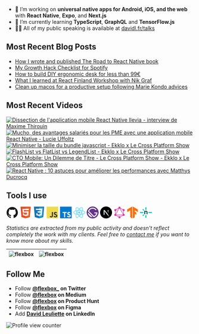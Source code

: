 - 🔭 I’m working on **universal native apps for Android, iOS, and the web** with **React Native**, **Expo**, and **Next.js**
- 🌱 I’m currently learning **TypeScript**, **GraphQL** and **TensorFlow.js**
- 👨‍💻 All of my public speaking is available at [davidl.fr/talks](https://davidl.fr/talks)

## Most Recent Blog Posts

<!-- MEDIUM:START -->
- [How I wrote and published The Road to React Native book](https://flexbox.medium.com/how-i-wrote-and-published-the-road-to-react-native-book-7ca80fa2fd88?source=rss-cc5b33b54088------2)
- [My Growth Hack Checklist for Spotify](https://flexbox.medium.com/how-i-got-more-than-4000-followers-on-spotify-ae4bcb6d6e73?source=rss-cc5b33b54088------2)
- [How to build DIY ergonomic desk for less than 99€](https://flexbox.medium.com/how-to-build-diy-ergonomic-desk-for-less-than-99-82fa51a0d98e?source=rss-cc5b33b54088------2)
- [What I learned at React Finland Workshop with Nik Graf](https://medium.com/react-finland/what-i-learned-at-react-finland-workshop-with-nik-graf-99c37dc1d8c1?source=rss-cc5b33b54088------2)
- [Clean up macos for a productive setup following Marie Kondo advices](https://blog.usejournal.com/kondo-your-mac-b2443f2ebc2f?source=rss-cc5b33b54088------2)
<!-- MEDIUM:END -->

## Most Recent Videos

<!-- BEGIN YOUTUBE-CARDS -->
[![Dissection de l'application mobile React Native Ilevia - interview de Maxime Thirouin](https://ytcards.demolab.com/?id=JNtl1K2XIIA&title=Dissection+de+l%27application+mobile+React+Native+Ilevia+-+interview+de+Maxime+Thirouin&lang=en&timestamp=1744934051&background_color=%230d1117&title_color=%23ffffff&stats_color=%23dedede&max_title_lines=1&width=250&border_radius=5 "Dissection de l'application mobile React Native Ilevia - interview de Maxime Thirouin")](https://www.youtube.com/watch?v=JNtl1K2XIIA)
[![Mucho, des avantages salariés pour les PME avec une application mobile React Native - Lucie Uffoltz](https://ytcards.demolab.com/?id=18cMx05PJIo&title=Mucho%2C+des+avantages+salari%C3%A9s+pour+les+PME+avec+une+application+mobile+React+Native+-+Lucie+Uffoltz&lang=en&timestamp=1744901564&background_color=%230d1117&title_color=%23ffffff&stats_color=%23dedede&max_title_lines=1&width=250&border_radius=5 "Mucho, des avantages salariés pour les PME avec une application mobile React Native - Lucie Uffoltz")](https://www.youtube.com/watch?v=18cMx05PJIo)
[![Minimiser la taille du bundle javascript - Ekklo x Le Cross Platform Show](https://ytcards.demolab.com/?id=XQXxXjUfpqM&title=Minimiser+la+taille+du+bundle+javascript+-+Ekklo+x+Le+Cross+Platform+Show&lang=en&timestamp=1743591645&background_color=%230d1117&title_color=%23ffffff&stats_color=%23dedede&max_title_lines=1&width=250&border_radius=5 "Minimiser la taille du bundle javascript - Ekklo x Le Cross Platform Show")](https://www.youtube.com/watch?v=XQXxXjUfpqM)
[![FlashList vs FlatList vs LegendList - Ekklo x Le Cross Platform Show](https://ytcards.demolab.com/?id=qOESHd8Q8Vo&title=FlashList+vs+FlatList+vs+LegendList+-+Ekklo+x+Le+Cross+Platform+Show&lang=en&timestamp=1743418863&background_color=%230d1117&title_color=%23ffffff&stats_color=%23dedede&max_title_lines=1&width=250&border_radius=5 "FlashList vs FlatList vs LegendList - Ekklo x Le Cross Platform Show")](https://www.youtube.com/watch?v=qOESHd8Q8Vo)
[![CTO Mobile: Un Dilemme de Titre - Le Cross Platform Show - Ekklo x Le Cross Platform Show](https://ytcards.demolab.com/?id=jv_bbfVvGEU&title=CTO+Mobile%3A+Un+Dilemme+de+Titre+-+Le+Cross+Platform+Show+-+Ekklo+x+Le+Cross+Platform+Show&lang=en&timestamp=1743163271&background_color=%230d1117&title_color=%23ffffff&stats_color=%23dedede&max_title_lines=1&width=250&border_radius=5 "CTO Mobile: Un Dilemme de Titre - Le Cross Platform Show - Ekklo x Le Cross Platform Show")](https://www.youtube.com/watch?v=jv_bbfVvGEU)
[![React Native : 10 astuces pour améliorer les performances avec Matthys Ducrocq](https://ytcards.demolab.com/?id=P8h9StbxNLY&title=React+Native+%3A+10+astuces+pour+am%C3%A9liorer+les+performances+avec+Matthys+Ducrocq&lang=en&timestamp=1743117250&background_color=%230d1117&title_color=%23ffffff&stats_color=%23dedede&max_title_lines=1&width=250&border_radius=5 "React Native : 10 astuces pour améliorer les performances avec Matthys Ducrocq")](https://www.youtube.com/watch?v=P8h9StbxNLY)
<!-- END YOUTUBE-CARDS -->

## Tools I use

<p align="left">
  <img src="https://raw.githubusercontent.com/devicons/devicon/master/icons/github/github-original.svg" alt="git" width="32" height="32"/>
  <img src="https://raw.githubusercontent.com/devicons/devicon/master/icons/html5/html5-original.svg" alt="html5" width="32" height="32"/>
  <img src="https://raw.githubusercontent.com/devicons/devicon/master/icons/css3/css3-original.svg" alt="css3" width="32" height="32"/>

  <img src="https://raw.githubusercontent.com/devicons/devicon/master/icons/javascript/javascript-original.svg" alt="javascript" width="32" height="32"/>
  <img src="https://raw.githubusercontent.com/devicons/devicon/master/icons/typescript/typescript-original.svg" alt="typescript" width="32" height="32"/>
  <img src="https://raw.githubusercontent.com/devicons/devicon/master/icons/react/react-original.svg" alt="react" width="32" height="32"/>
  <img src="https://raw.githubusercontent.com/devicons/devicon/master/icons/gatsby/gatsby-original.svg" alt="gatsby" width="32" height="32"/>
  <img src="https://raw.githubusercontent.com/devicons/devicon/master/icons/nextjs/nextjs-original.svg" alt="nextjs" width="32" height="32"/>
  <img src="https://raw.githubusercontent.com/devicons/devicon/master/icons/graphql/graphql-plain.svg" alt="graphql" width="32" height="32"/>
  <img src="https://raw.githubusercontent.com/devicons/devicon/master/icons/tensorflow/tensorflow-original.svg" alt="tensorflow" width="32" height="32"/>
  <img src="https://raw.githubusercontent.com/devicons/devicon/master/icons/netlify/netlify-original.svg" alt="netlify" width="32" height="32"/>

</p>

<em>Statistics are extracted from my public activity and doesn't reflect completely the work with my clients.</em>
<em>Feel free to <a href="https://davidl.fr/onboading" target="_blank">contact me</a> if you want to know more about my skills.</em>

| <img src="https://github-readme-stats.vercel.app/api?username=flexbox&show_icons=true&theme=buefy" alt="flexbox" />  | <img src="https://github-readme-stats.vercel.app/api/top-langs/?username=flexbox&layout=compact&hide=html&theme=buefy" alt="flexbox" /> |
| ------------- | ------------- |

## Follow Me

- Follow **<a href="https://twitter.com/intent/follow?screen_name=flexbox_">@flexbox_</a> on Twitter**
- Follow **<a href="https://medium.com/@flexbox">@flexbox</a> on Medium**
- Follow **<a href="https://www.producthunt.com/@flexbox">@flexbox</a> on Product Hunt**
- Follow **<a href="https://www.figma.com/@flexbox">@flexbox</a> on Figma**
- Add **<a href="https://www.linkedin.com/in/david-leuliette">David Leuliette</a> on LinkedIn**

![Profile view counter](https://komarev.com/ghpvc/?username=flexbox)
